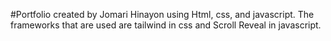 #Portfolio created by Jomari Hinayon using Html, css, and javascript. The frameworks that are used are tailwind in css and Scroll Reveal in javascript.
